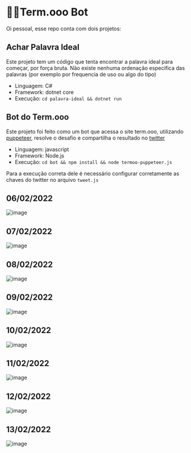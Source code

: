 # 🦾🤖Term.ooo Bot

Oi pessoal, esse repo conta com dois projetos:

## Achar Palavra Ideal

Este projeto tem um código que tenta encontrar a palavra ideal para começar, por força bruta. Não existe nenhuma ordenação especifica das palavras (por exemplo por frequencia de uso ou algo do tipo)
* Linguagem: C#
* Framework: dotnet core
* Execução: `cd palavra-ideal && dotnet run`

## Bot do Term.ooo

Este projeto foi feito como um bot que acessa o site term.ooo, utilizando [puppeteer](https://github.com/puppeteer/puppeteer), resolve o desafio e compartilha o resultado no [twitter](https://twitter.com/TermoooB)
* Linguagem: javascript
* Framework: Node.js
* Execução: `cd bot && npm install && node termoo-puppeteer.js`

Para a execução correta dele é necessário configurar corretamente as chaves do twitter no arquivo `tweet.js`

## 06/02/2022
![image](bot/screenshots/06022022.png)
## 07/02/2022
![image](bot/screenshots/07022022.png)
## 08/02/2022
![image](bot/screenshots/08022022.png)
## 09/02/2022
![image](bot/screenshots/09022022.png)
## 10/02/2022
![image](bot/screenshots/10022022.png)
## 11/02/2022
![image](bot/screenshots/11022022.png)
## 12/02/2022
![image](bot/screenshots/12022022.png)
## 13/02/2022
![image](bot/screenshots/13022022.png)